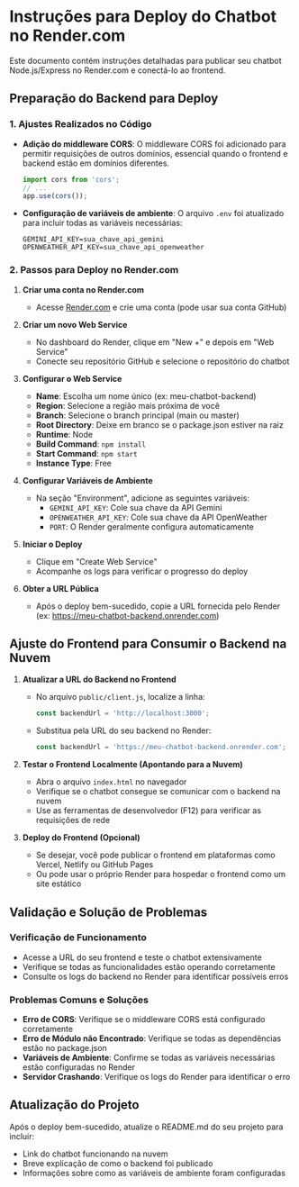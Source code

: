 # Instruções para Deploy do Chatbot no Render.com

Este documento contém instruções detalhadas para publicar seu chatbot Node.js/Express no Render.com e conectá-lo ao frontend.

## Preparação do Backend para Deploy

### 1. Ajustes Realizados no Código

- **Adição do middleware CORS**: O middleware CORS foi adicionado para permitir requisições de outros domínios, essencial quando o frontend e backend estão em domínios diferentes.
  ```javascript
  import cors from 'cors';
  // ...
  app.use(cors());
  ```

- **Configuração de variáveis de ambiente**: O arquivo `.env` foi atualizado para incluir todas as variáveis necessárias:
  ```
  GEMINI_API_KEY=sua_chave_api_gemini
  OPENWEATHER_API_KEY=sua_chave_api_openweather
  ```

### 2. Passos para Deploy no Render.com

1. **Criar uma conta no Render.com**
   - Acesse [Render.com](https://render.com) e crie uma conta (pode usar sua conta GitHub)

2. **Criar um novo Web Service**
   - No dashboard do Render, clique em "New +" e depois em "Web Service"
   - Conecte seu repositório GitHub e selecione o repositório do chatbot

3. **Configurar o Web Service**
   - **Name**: Escolha um nome único (ex: meu-chatbot-backend)
   - **Region**: Selecione a região mais próxima de você
   - **Branch**: Selecione o branch principal (main ou master)
   - **Root Directory**: Deixe em branco se o package.json estiver na raiz
   - **Runtime**: Node
   - **Build Command**: `npm install`
   - **Start Command**: `npm start`
   - **Instance Type**: Free

4. **Configurar Variáveis de Ambiente**
   - Na seção "Environment", adicione as seguintes variáveis:
     - `GEMINI_API_KEY`: Cole sua chave da API Gemini
     - `OPENWEATHER_API_KEY`: Cole sua chave da API OpenWeather
     - `PORT`: O Render geralmente configura automaticamente

5. **Iniciar o Deploy**
   - Clique em "Create Web Service"
   - Acompanhe os logs para verificar o progresso do deploy

6. **Obter a URL Pública**
   - Após o deploy bem-sucedido, copie a URL fornecida pelo Render (ex: https://meu-chatbot-backend.onrender.com)

## Ajuste do Frontend para Consumir o Backend na Nuvem

1. **Atualizar a URL do Backend no Frontend**
   - No arquivo `public/client.js`, localize a linha:
     ```javascript
     const backendUrl = 'http://localhost:3000';
     ```
   - Substitua pela URL do seu backend no Render:
     ```javascript
     const backendUrl = 'https://meu-chatbot-backend.onrender.com';
     ```

2. **Testar o Frontend Localmente (Apontando para a Nuvem)**
   - Abra o arquivo `index.html` no navegador
   - Verifique se o chatbot consegue se comunicar com o backend na nuvem
   - Use as ferramentas de desenvolvedor (F12) para verificar as requisições de rede

3. **Deploy do Frontend (Opcional)**
   - Se desejar, você pode publicar o frontend em plataformas como Vercel, Netlify ou GitHub Pages
   - Ou pode usar o próprio Render para hospedar o frontend como um site estático

## Validação e Solução de Problemas

### Verificação de Funcionamento
- Acesse a URL do seu frontend e teste o chatbot extensivamente
- Verifique se todas as funcionalidades estão operando corretamente
- Consulte os logs do backend no Render para identificar possíveis erros

### Problemas Comuns e Soluções
- **Erro de CORS**: Verifique se o middleware CORS está configurado corretamente
- **Erro de Módulo não Encontrado**: Verifique se todas as dependências estão no package.json
- **Variáveis de Ambiente**: Confirme se todas as variáveis necessárias estão configuradas no Render
- **Servidor Crashando**: Verifique os logs do Render para identificar o erro

## Atualização do Projeto
Após o deploy bem-sucedido, atualize o README.md do seu projeto para incluir:
- Link do chatbot funcionando na nuvem
- Breve explicação de como o backend foi publicado
- Informações sobre como as variáveis de ambiente foram configuradas
